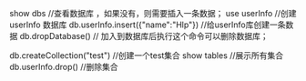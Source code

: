 show dbs //查看数据库 ，如果没有，则需要插入一条数据；
use userInfo  //创建userInfo 数据库
db.userInfo.insert({"name":"Hlp"}) //给userInfo库创建一条数据
db.dropDatabase() // 加入到数据库后执行这个命令可以删除数据库；


db.createCollection("test") //创建一个test集合
show tables  //展示所有集合
db.userInfo.drop() //删除集合